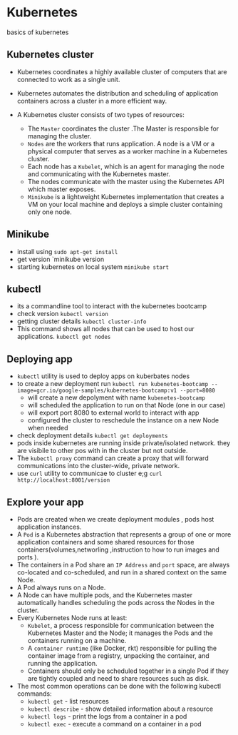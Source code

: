 # Kubernetes
basics of kubernetes

## Kubernetes cluster
- Kubernetes coordinates a highly available cluster of computers that are connected to work as a single unit.
- Kubernetes automates the distribution and scheduling of application containers across a cluster in a more efficient way.

- A Kubernetes cluster consists of two types of resources:

  - The `Master` coordinates the cluster .The Master is responsible for managing the cluster. 
  -  `Nodes` are the workers that runs application. A node is a VM or a physical computer that serves as a worker machine in a Kubernetes cluster.
  - Each node has a `Kubelet`, which is an agent for managing the node and communicating with the Kubernetes master. 
  - The nodes communicate with the master using the Kubernetes API which master exposes.
  - `Minikube` is a lightweight Kubernetes implementation that creates a VM on your local machine and deploys a simple cluster containing only one node.
  
## Minikube
- install using `sudo apt-get install`
- get version `minikube version
- starting kubernetes on local system `minikube start`
## kubectl
 - its a commandline tool to interact with the kubernetes bootcamp
 - check version `kubectl version`
 - getting cluster details `kubectl cluster-info`
 - This command shows all nodes that can be used to host our applications. `kubectl get nodes`
## Deploying app
- `kubectl` utility is used to deploy apps on kuberbates nodes
- to create a new deployment run `kubectl run kubenetes-bootcamp --image=gcr.io/google-samples/kubernetes-bootcamp:v1 --port=8080`
  - will create a new depolyment with name `kubenetes-bootcamp`
  - will scheduled the application to run on that Node (one in our case)
  - will export port 8080 to external world to interact with app
  - configured the cluster to reschedule the instance on a new Node when needed
- check deployment details `kubectl get deployments`
- pods inside kubernetes are running inside private/isolated network. they are visibile to other pos with in the cluster but not outside.
- The `kubectl proxy` command can create a proxy that will forward communications into the cluster-wide, private network. 
- use `curl` utility to communicae to cluster e;g `curl http://localhost:8001/version`
## Explore your app
- Pods are created when we create deployment modules , pods host application instances. 
- A `Pod` is a Kubernetes abstraction that represents a group of one or more application containers and some shared resources for those containers(volumes,networling ,instruction to how to run images and ports ).
- The containers in a Pod share an `IP Address` and `port` space, are always co-located and co-scheduled, and run in a shared context on the same Node.
- A Pod always runs on a Node.
- A Node can have multiple pods, and the Kubernetes master automatically handles scheduling the pods across the Nodes in the cluster.
- Every Kubernetes Node runs at least:
  - `Kubelet`, a process responsible for communication between the Kubernetes Master and the Node; it manages the Pods and the containers running on a machine.
  - A `container runtime` (like Docker, rkt) responsible for pulling the container image from a registry, unpacking the container, and running the application.
  - Containers should only be scheduled together in a single Pod if they are tightly coupled and need to share resources such as disk.
- The most common operations can be done with the following kubectl commands:
  - `kubectl get` - list resources
  - `kubectl describe` - show detailed information about a resource
  - `kubectl logs` - print the logs from a container in a pod
  - `kubectl exec` - execute a command on a container in a pod



